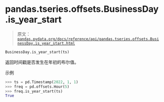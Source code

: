 # pandas.tseries.offsets.BusinessDay.is_year_start

> 原文：[`pandas.pydata.org/docs/reference/api/pandas.tseries.offsets.BusinessDay.is_year_start.html`](https://pandas.pydata.org/docs/reference/api/pandas.tseries.offsets.BusinessDay.is_year_start.html)

```py
BusinessDay.is_year_start(ts)
```

返回时间戳是否发生在年初的布尔值。

示例

```py
>>> ts = pd.Timestamp(2022, 1, 1)
>>> freq = pd.offsets.Hour(5)
>>> freq.is_year_start(ts)
True 
```
